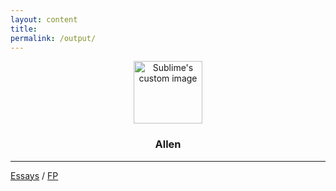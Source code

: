 ```yaml
---
layout: content
title: 
permalink: /output/
---
```


<p align="center">
  <img width="110" height="100" src="https://i.imgur.com/kP9t9kK.png" alt="Sublime's custom image"/>
</p>


<center><h3>Allen</h3></center>




---

[Essays](https://allenleein.github.io/brains/) / [FP](https://allenleein.github.io/brains/fp/)
